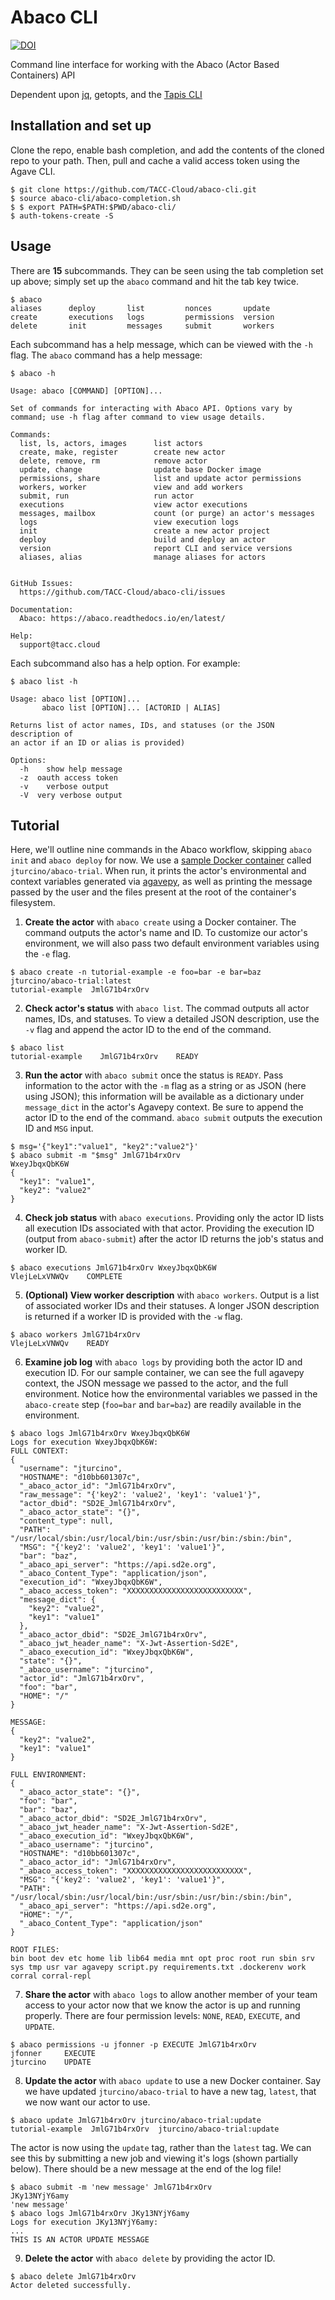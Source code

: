 # Abaco CLI

[![DOI](https://zenodo.org/badge/116715118.svg)](https://zenodo.org/badge/latestdoi/116715118)

Command line interface for working with the Abaco (Actor Based Containers) API

Dependent upon [jq](https://stedolan.github.io/jq/), getopts, and the [Tapis CLI](https://github.com/TACC-Cloud/agave-cli)

## Installation and set up

Clone the repo, enable bash completion, and add the contents of the cloned repo to your path. Then, pull and cache a valid access token using the Agave CLI.
```
$ git clone https://github.com/TACC-Cloud/abaco-cli.git
$ source abaco-cli/abaco-completion.sh
$ $ export PATH=$PATH:$PWD/abaco-cli/
$ auth-tokens-create -S
```

## Usage

There are **15** subcommands. They can be seen using the tab completion set up above; simply set up the `abaco` command and hit the tab key twice.
```
$ abaco
aliases      deploy       list         nonces       update
create       executions   logs         permissions  version
delete       init         messages     submit       workers
```

Each subcommand has a help message, which can be viewed with the `-h` flag.
The `abaco` command has a help message:

```
$ abaco -h

Usage: abaco [COMMAND] [OPTION]...

Set of commands for interacting with Abaco API. Options vary by     
command; use -h flag after command to view usage details.

Commands:
  list, ls, actors, images      list actors
  create, make, register        create new actor
  delete, remove, rm            remove actor
  update, change                update base Docker image
  permissions, share            list and update actor permissions   
  workers, worker               view and add workers
  submit, run                   run actor
  executions                    view actor executions
  messages, mailbox             count (or purge) an actor's messages
  logs                          view execution logs
  init                          create a new actor project
  deploy                        build and deploy an actor
  version                       report CLI and service versions     
  aliases, alias                manage aliases for actors


GitHub Issues:
  https://github.com/TACC-Cloud/abaco-cli/issues

Documentation:
  Abaco: https://abaco.readthedocs.io/en/latest/

Help:
  support@tacc.cloud
```

Each subcommand also has a help option. For example:

```
$ abaco list -h

Usage: abaco list [OPTION]...
       abaco list [OPTION]... [ACTORID | ALIAS]

Returns list of actor names, IDs, and statuses (or the JSON description of
an actor if an ID or alias is provided)

Options:
  -h	show help message
  -z  oauth access token
  -v	verbose output
  -V  very verbose output
```


## Tutorial

Here, we'll outline nine commands in the Abaco workflow, skipping `abaco init` and `abaco deploy` for now. We use a [sample Docker container](https://hub.docker.com/r/jturcino/abaco-trial/) called `jturcino/abaco-trial`. When run, it prints the actor's environmental and context variables generated via [agavepy](https://github.com/TACC/agavepy), as well as printing the message passed by the user and the files present at the root of the container's filesystem.

1. **Create the actor** with `abaco create` using a Docker container. The command outputs the actor's name and ID. To customize our actor's environment, we will also pass two default environment variables using the `-e` flag.
```
$ abaco create -n tutorial-example -e foo=bar -e bar=baz jturcino/abaco-trial:latest
tutorial-example  JmlG71b4rxOrv
```

2. **Check actor's status** with `abaco list`. The commad outputs all actor names, IDs, and statuses. To view a detailed JSON description, use the `-v` flag and append the actor ID to the end of the command.
```
$ abaco list
tutorial-example    JmlG71b4rxOrv    READY
```

3. **Run the actor** with `abaco submit` once the status is `READY`. Pass information to the actor with the `-m` flag as a string or as JSON (here using JSON); this information will be available as a dictionary under `message_dict` in the actor's Agavepy context. Be sure to append the actor ID to the end of the command. `abaco submit` outputs the execution ID and `MSG` input.
```
$ msg='{"key1":"value1", "key2":"value2"}'
$ abaco submit -m "$msg" JmlG71b4rxOrv
WxeyJbqxQbK6W
{
  "key1": "value1",
  "key2": "value2"
}
```

4. **Check job status** with `abaco executions`. Providing only the actor ID lists all execution IDs associated with that actor. Providing the execution ID (output from `abaco-submit`) after the actor ID returns the job's status and worker ID.
```
$ abaco executions JmlG71b4rxOrv WxeyJbqxQbK6W
VlejLeLxVNWQv    COMPLETE
```

5. **(Optional) View worker description** with `abaco workers`. Output is a list of associated worker IDs and their statuses. A longer JSON description is returned if a worker ID is provided with the `-w` flag.
```
$ abaco workers JmlG71b4rxOrv
VlejLeLxVNWQv    READY
```

6. **Examine job log** with `abaco logs` by providing both the actor ID and execution ID. For our sample container, we can see the full agavepy context, the JSON message we passed to the actor, and the full environment. Notice how the environmental variables we passed in the `abaco-create` step (`foo=bar` and `bar=baz`) are readily available in the environment.
```
$ abaco logs JmlG71b4rxOrv WxeyJbqxQbK6W
Logs for execution WxeyJbqxQbK6W:
FULL CONTEXT:
{
  "username": "jturcino",
  "HOSTNAME": "d10bb601307c",
  "_abaco_actor_id": "JmlG71b4rxOrv",
  "raw_message": "{'key2': 'value2', 'key1': 'value1'}",
  "actor_dbid": "SD2E_JmlG71b4rxOrv",
  "_abaco_actor_state": "{}",
  "content_type": null,
  "PATH": "/usr/local/sbin:/usr/local/bin:/usr/sbin:/usr/bin:/sbin:/bin",
  "MSG": "{'key2': 'value2', 'key1': 'value1'}",
  "bar": "baz",
  "_abaco_api_server": "https://api.sd2e.org",
  "_abaco_Content_Type": "application/json",
  "execution_id": "WxeyJbqxQbK6W",
  "_abaco_access_token": "XXXXXXXXXXXXXXXXXXXXXXXXXX",
  "message_dict": {
    "key2": "value2",
    "key1": "value1"
  },
  "_abaco_actor_dbid": "SD2E_JmlG71b4rxOrv",
  "_abaco_jwt_header_name": "X-Jwt-Assertion-Sd2E",
  "_abaco_execution_id": "WxeyJbqxQbK6W",
  "state": "{}",
  "_abaco_username": "jturcino",
  "actor_id": "JmlG71b4rxOrv",
  "foo": "bar",
  "HOME": "/"
}

MESSAGE:
{
  "key2": "value2",
  "key1": "value1"
}

FULL ENVIRONMENT:
{
  "_abaco_actor_state": "{}",
  "foo": "bar",
  "bar": "baz",
  "_abaco_actor_dbid": "SD2E_JmlG71b4rxOrv",
  "_abaco_jwt_header_name": "X-Jwt-Assertion-Sd2E",
  "_abaco_execution_id": "WxeyJbqxQbK6W",
  "_abaco_username": "jturcino",
  "HOSTNAME": "d10bb601307c",
  "_abaco_actor_id": "JmlG71b4rxOrv",
  "_abaco_access_token": "XXXXXXXXXXXXXXXXXXXXXXXXXX",
  "MSG": "{'key2': 'value2', 'key1': 'value1'}",
  "PATH": "/usr/local/sbin:/usr/local/bin:/usr/sbin:/usr/bin:/sbin:/bin",
  "_abaco_api_server": "https://api.sd2e.org",
  "HOME": "/",
  "_abaco_Content_Type": "application/json"
}

ROOT FILES:
bin boot dev etc home lib lib64 media mnt opt proc root run sbin srv
sys tmp usr var agavepy script.py requirements.txt .dockerenv work
corral corral-repl
```

7. **Share the actor** with `abaco logs` to allow another member of your team access to your actor now that we know the actor is up and running properly. There are four permission levels: `NONE`, `READ`, `EXECUTE`, and `UPDATE`.
```
$ abaco permissions -u jfonner -p EXECUTE JmlG71b4rxOrv
jfonner     EXECUTE
jturcino    UPDATE
```

8. **Update the actor** with `abaco update` to use a new Docker container. Say we have updated `jturcino/abaco-trial` to have a new tag, `latest`, that we now want our actor to use.
```
$ abaco update JmlG71b4rxOrv jturcino/abaco-trial:update
tutorial-example  JmlG71b4rxOrv  jturcino/abaco-trial:update
```
The actor is now using the `update` tag, rather than the `latest` tag. We can see this by submitting a new job and viewing it's logs (shown partially below). There should be a new message at the end of the log file!
```
$ abaco submit -m 'new message' JmlG71b4rxOrv
JKy13NYjY6amy
'new message'
$ abaco logs JmlG71b4rxOrv JKy13NYjY6amy
Logs for execution JKy13NYjY6amy:
...
THIS IS AN ACTOR UPDATE MESSAGE
```

9. **Delete the actor** with `abaco delete` by providing the actor ID.
```
$ abaco delete JmlG71b4rxOrv
Actor deleted successfully.
```
